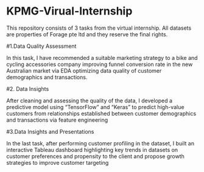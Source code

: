 # KPMG-Virual-Internship
This repository consists of 3 tasks from the virtual internship. 
All datasets are properties of Forage pte ltd and they reserve the final rights.

#1.Data Quality Assessment

In this task, I have recommended a suitable marketing strategy to a bike and cycling accessories company improving funnel conversion rate in the new Australian market via EDA optimizing data quality of customer demographics and transactions.

#2. Data Insights 

After cleaning and assessing the quality of the data, I developed a predictive model using “TensorFlow” and “Keras” to predict high-value customers from relationships established between customer demographics and transactions via feature engineering

#3.Data Insights and Presentations

In the last task, after performing customer profiling in the dataset, I built an interactive Tableau dashboard highlighting key trends in datasets on customer preferences and propensity to the client and propose growth strategies to improve customer targeting


